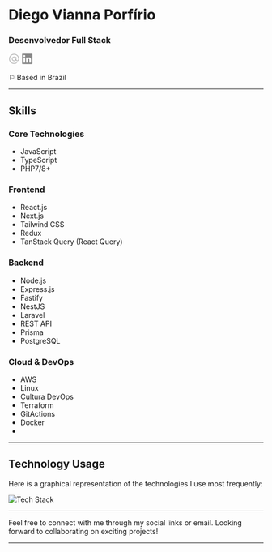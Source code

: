 # Diego Vianna Porfírio
### Desenvolvedor Full Stack

<a align="left" href="mailto:diegoviannaporfirio@gmail.com" target="_blank" rel="noreferrer noopener"><img src="https://raw.githubusercontent.com/0xShapeShifter/dev-story/master/public/images/socials/at.svg" alt="Email" width="22" height="22" /></a> 
<a align="left" href="https://www.linkedin.com/in/diego-porfírio-b26040210" target="_blank" rel="noreferrer noopener"><img src="https://raw.githubusercontent.com/0xShapeShifter/dev-story/master/public/images/socials/linkedin.svg" alt="LinkedIn" width="22" height="22" /></a>

⚐ Based in Brazil

---

## Skills

### Core Technologies
- JavaScript
- TypeScript
- PHP7/8+

### Frontend
- React.js
- Next.js
- Tailwind CSS
- Redux
- TanStack Query (React Query)

### Backend
- Node.js
- Express.js
- Fastify
- NestJS
- Laravel
- REST API
- Prisma
- PostgreSQL

### Cloud & DevOps
- AWS
- Linux
- Cultura DevOps
- Terraform
- GitActions
- Docker
- 
---

## Technology Usage

Here is a graphical representation of the technologies I use most frequently:

![Tech Stack](https://github-readme-stats.vercel.app/api/top-langs/?username=DiegoPorfirio01&layout=compact&hide=html&title_color=00A86B&text_color=ffffff&icon_color=00A86B&bg_color=000000)

---

Feel free to connect with me through my social links or email. Looking forward to collaborating on exciting projects!

---
